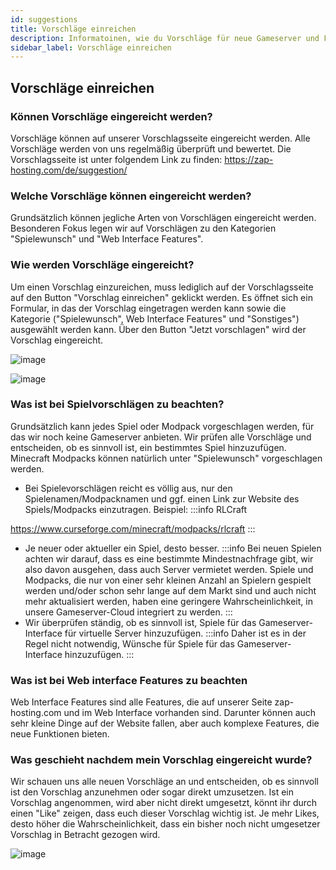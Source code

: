 ```yaml
---
id: suggestions
title: Vorschläge einreichen
description: Informatoinen, wie du Vorschläge für neue Gameserver und Funktionen auf ZAP-Hosting einreichen kannst - ZAP-Hosting.com Dokumentation
sidebar_label: Vorschläge einreichen
---
```

## Vorschläge einreichen
### Können Vorschläge eingereicht werden?
Vorschläge können auf unserer Vorschlagsseite eingereicht werden. Alle Vorschläge werden von uns regelmäßig überprüft und bewertet. Die Vorschlagsseite ist unter folgendem Link zu finden:
https://zap-hosting.com/de/suggestion/

### Welche Vorschläge können eingereicht werden?
Grundsätzlich können jegliche Arten von Vorschlägen eingereicht werden. Besonderen Fokus legen wir auf Vorschlägen zu den Kategorien "Spielewunsch" und "Web Interface Features".

### Wie werden Vorschläge eingereicht?
Um einen Vorschlag einzureichen, muss lediglich auf der Vorschlagsseite auf den Button "Vorschlag einreichen" geklickt werden. Es öffnet sich ein Formular, in das der Vorschlag eingetragen werden kann sowie die Kategorie ("Spielewunsch", Web Interface Features" und "Sonstiges") ausgewählt werden kann. Über den Button "Jetzt vorschlagen" wird der Vorschlag eingereicht.

![image](https://user-images.githubusercontent.com/61953937/159140276-9692419e-e736-4389-a45d-b2853f59315f.png)

![image](https://user-images.githubusercontent.com/61953937/159140289-a5c7ec36-07e4-4d9c-8a92-40193b953dca.png)

### Was ist bei Spielvorschlägen zu beachten?
Grundsätzlich kann jedes Spiel oder Modpack vorgeschlagen werden, für das wir noch keine Gameserver anbieten. Wir prüfen alle Vorschläge und entscheiden, ob es sinnvoll ist, ein bestimmtes Spiel hinzuzufügen. Minecraft Modpacks können natürlich unter "Spielewunsch" vorgeschlagen werden.
* Bei Spielevorschlägen reicht es völlig aus, nur den Spielenamen/Modpacknamen und ggf. einen Link zur Website des Spiels/Modpacks einzutragen. Beispiel:
:::info
RLCraft

https://www.curseforge.com/minecraft/modpacks/rlcraft
:::
* Je neuer oder aktueller ein Spiel, desto besser.
:::info
Bei neuen Spielen achten wir darauf, dass es eine bestimmte Mindestnachfrage gibt, wir also davon ausgehen, dass auch Server vermietet werden. Spiele und Modpacks, die nur von einer sehr kleinen Anzahl an Spielern gespielt werden und/oder schon sehr lange auf dem Markt sind und auch nicht mehr aktualisiert werden, haben eine geringere Wahrscheinlichkeit, in unsere Gameserver-Cloud integriert zu werden.
:::
* Wir überprüfen ständig, ob es sinnvoll ist, Spiele für das Gameserver-Interface für virtuelle Server hinzuzufügen.
:::info
Daher ist es in der Regel nicht notwendig, Wünsche für Spiele für das Gameserver-Interface hinzuzufügen.
:::

### Was ist bei Web interface Features zu beachten
Web Interface Features sind alle Features, die auf unserer Seite zap-hosting.com und im Web Interface vorhanden sind. Darunter können auch sehr kleine Dinge auf der Website fallen, aber auch komplexe Features, die neue Funktionen bieten.

### Was geschieht nachdem mein Vorschlag eingereicht wurde?
Wir schauen uns alle neuen Vorschläge an und entscheiden, ob es sinnvoll ist den Vorschlag anzunehmen oder sogar direkt umzusetzen. Ist ein Vorschlag angenommen, wird aber nicht direkt umgesetzt, könnt ihr durch einen "Like" zeigen, dass euch dieser Vorschlag wichtig ist. Je mehr Likes, desto höher die Wahrscheinlichkeit, dass ein bisher noch nicht umgesetzer Vorschlag in Betracht gezogen wird.

![image](https://user-images.githubusercontent.com/61953937/159140318-1bf32331-bebd-4ef9-acbc-582de2517603.png)
